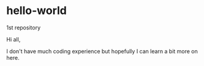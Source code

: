 # hello-world
1st repository

Hi all,

I don't have much coding experience but hopefully I can learn a bit more on here.
